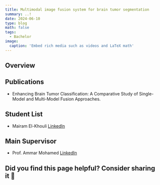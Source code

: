 ```yaml
---
title: Multimodal image fusion system for brain tumor segmentation
summary: ..!
date: 2024-06-10
type: blog
math: false
tags:
  - Bachelor
image:
  caption: 'Embed rich media such as videos and LaTeX math'
---
```


## Overview

## Publications
- Enhancing Brain Tumor Classification: A Comparative Study of Single-Model and Multi-Model Fusion Approaches.

## Student List
- Mairam El-Khouli  [LinkedIn](https://www.linkedin.com/in/mariam-elkhouli-083193284/)


## Main Supervisor
- Prof. Ammar Mohamed [LinkedIn](https://www.linkedin.com/in/ammar-mohamed-profile)

## Did you find this page helpful? Consider sharing it 🙌


<!-- [![LinkedIn](https://cdn-icons-png.flaticon.com/512/174/174857.png)](https://www.linkedin.com/in/ammar-m-ammar/?originalSubdomain=eg) -->
